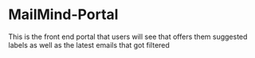 # MailMind-Portal

This is the front end portal that users will see that offers them suggested labels as well as the latest emails that got filtered